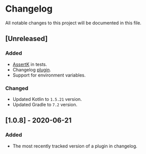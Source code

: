 # Changelog

All notable changes to this project will be documented in this file.

## [Unreleased]

### Added

- [AssertK](https://github.com/willowtreeapps/assertk) in tests.
- Changelog [plugin](https://github.com/JetBrains/gradle-changelog-plugin).
- Support for environment variables.

### Changed

- Updated Kotlin to `1.5.21` version.
- Updated Gradle to `7.2` version.

## [1.0.8] - 2020-06-21

### Added

- The most recently tracked version of a plugin in changelog. 
